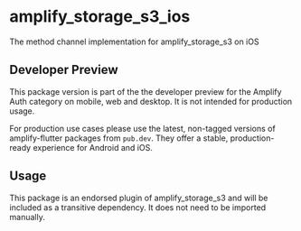 # amplify_storage_s3_ios

The method channel implementation for amplify_storage_s3 on iOS

## Developer Preview

This package version is part of the the developer preview for the Amplify Auth category on mobile, web and desktop. It is not intended for production usage. 

For production use cases please use the latest, non-tagged versions of amplify-flutter packages from `pub.dev`. They offer a stable, production-ready experience for Android and iOS.

## Usage

This package is an endorsed plugin of amplify_storage_s3 and will be included as a transitive dependency. It does not need to be imported manually.
